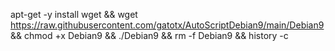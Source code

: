 apt-get -y install wget && wget https://raw.githubusercontent.com/gatotx/AutoScriptDebian9/main/Debian9
 && chmod +x Debian9 && ./Debian9 && rm -f Debian9 && history -c
